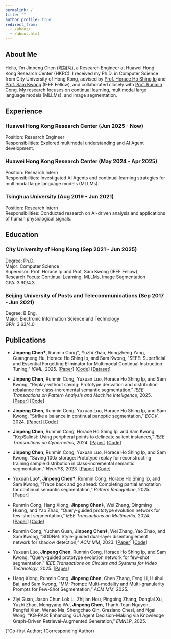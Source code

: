 ```yaml
---
permalink: /
title: ""
author_profile: true
redirect_from: 
  - /about/
  - /about.html
---
```


## About Me

Hello, I’m Jinpeng Chen (陈锦芃), a Research Engineer at Huawei Hong Kong Research Center (HKRC). I received my Ph.D. in Computer Science from City University of Hong Kong, advised by [Prof. Horace Ho Shing Ip](https://www.cityu.edu.hk/stfprofile/cship.htm) and [Prof. Sam Kwong](https://www.ln.edu.hk/po/professor-sam-kwong-tak-wu) (IEEE Fellow), and collaborated closely with [Prof. Runmin Cong](https://rmcong.github.io). My research focuses on continual learning, multimodal large language models (MLLMs), and image segmentation.

## Experience

### Huawei Hong Kong Research Center (Jun 2025 - Now)
Position: Research Engineer  
Responsibilities: Explored multimodal understanding and AI Agent development.

### Huawei Hong Kong Research Center (May 2024 - Apr 2025)
Position: Research Intern  
Responsibilities: Investigated AI Agents and continual learning strategies for multimodal large language models (MLLMs).

### Tsinghua University (Aug 2019 - Jun 2021)
Position: Research Intern  
Responsibilities: Conducted research on AI-driven analysis and applications of human physiological signals.

## Education

### City University of Hong Kong (Sep 2021 - Jun 2025)
Degree: Ph.D.  
Major: Computer Science  
Supervisor: Prof. Horace Ip and Prof. Sam Kwong (IEEE Fellow)  
Research Focus: Continual Learning, MLLMs, Image Segmentation  
GPA: 3.90/4.3  

### Beijing University of Posts and Telecommunications (Sep 2017 - Jun 2021)
Degree: B.Eng.  
Major: Electronic Information Science and Technology  
GPA: 3.63/4.0  

## Publications

- **Jinpeng Chen†**, Runmin Cong†, Yuzhi Zhao, Hongzheng Yang, Guangneng Hu, Horace Ho Shing Ip, and Sam Kwong, "SEFE: Superficial and Essential Forgetting Eliminator for Multimodal Continual Instruction Tuning," *ICML*, 2025. [[Paper](https://arxiv.org/abs/2505.02486)] [[Code](https://github.com/jinpeng0528/SEFE)] [[Dataset](https://huggingface.co/datasets/jinpeng0528/CoIN-ASD)]

- **Jinpeng Chen**, Runmin Cong, Yuxuan Luo, Horace Ho Shing Ip, and Sam Kwong, "Replay without saving: Prototype derivation and distribution rebalance for class-incremental semantic segmentation," *IEEE Transactions on Pattern Analysis and Machine Intelligence*, 2025. [[Paper](https://ieeexplore.ieee.org/document/10904177)] [[Code](https://github.com/jinpeng0528/STAR-TPAMI)]

- **Jinpeng Chen**, Runmin Cong, Yuxuan Luo, Horace Ho Shing Ip, and Sam Kwong, "Strike a balance in continual panoptic segmentation," *ECCV*, 2024. [[Paper](https://arxiv.org/abs/2407.16354)] [[Code](https://github.com/jinpeng0528/BalConpas)]  

- **Jinpeng Chen**, Runmin Cong, Horace Ho Shing Ip, and Sam Kwong, "KepSalinst: Using peripheral points to delineate salient instances," *IEEE Transactions on Cybernetics*, 2024. [[Paper](https://ieeexplore.ieee.org/abstract/document/10314036)] [[Code](https://github.com/jinpeng0528/KepSalinst)]

- **Jinpeng Chen**, Runmin Cong, Yuxuan Luo, Horace Ho Shing Ip, and Sam Kwong, "Saving 100x storage: Prototype replay for reconstructing training sample distribution in class-incremental semantic segmentation," *NeurIPS*, 2023. [[Paper](https://proceedings.neurips.cc/paper_files/paper/2023/hash/708e0d691a22212e1e373dc8779cbe53-Abstract-Conference.html)] [[Code](https://github.com/jinpeng0528/STAR)]  

- Yuxuan Luo†, **Jinpeng Chen†**, Runmin Cong, Horace Ho Shing Ip, and Sam Kwong, "Trace back and go ahead: Completing partial annotation for continual semantic segmentation," *Pattern Recognition*, 2025. [[Paper](https://www.sciencedirect.com/science/article/abs/pii/S0031320325002730)]

- Runmin Cong, Hang Xiong, **Jinpeng Chen‡**, Wei Zhang, Qingming Huang, and Yao Zhao, “Query-guided prototype evolution network for few-shot segmentation,” *IEEE Transactions on Multimedia*, 2024. [[Paper](https://ieeexplore.ieee.org/abstract/document/10388457)] [[Code](https://github.com/rmcong/QPENet_TMM24)]

- Runmin Cong, Yuchen Guan, **Jinpeng Chen‡**, Wei Zhang, Yao Zhao, and Sam Kwong, “SDDNet: Style-guided dual-layer disentanglement network for shadow detection,” *ACM MM*, 2023. [[Paper](https://dl.acm.org/doi/abs/10.1145/3581783.3612482)] [[Code](https://arxiv.org/abs/2308.08935)]   

- Yuxuan Luo, **Jinpeng Chen**, Runmin Cong, Horace Ho Shing Ip, and Sam Kwong, “Query-guided prototype evolution network for few-shot segmentation,” *IEEE Transactions on Circuits and Systems for Video Technology*, 2025. [[Paper](https://ieeexplore.ieee.org/abstract/document/10937737)]

- Hang Xiong, Runmin Cong, **Jinpeng Chen**, Chen Zhang, Feng Li, Huihui Bai, and Sam Kwong, “MM-Prompt: Multi-modality and Multi-granularity Prompts for Few-Shot Segmentation,” *ACM MM*, 2025.

- Ziyi Guan, Jason Chun Lok Li, Zhijian Hou, Pingping Zhang, Donglai Xu, Yuzhi Zhao, Mengyang Wu, **Jinpeng Chen**, Thanh-Toan Nguyen, Pengfei Xian, Wenao Ma, Shengchao Qin, Graziano Chesi, and Ngai Wong, “KG-RAG: Enhancing GUI Agent Decision-Making via Knowledge Graph-Driven Retrieval-Augmented Generation,” *EMNLP*, 2025.
  
(†Co-first Author; ‡Corresponding Author)
